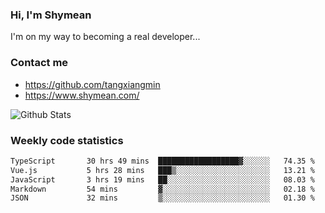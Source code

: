 ### Hi, I'm Shymean

I'm on my way to becoming a real developer...

### Contact me

- <https://github.com/tangxiangmin>
- <https://www.shymean.com/>

![Github Stats](https://github-readme-stats.vercel.app/api?username=tangxiangmin&show_icons=true&theme=dark)


###  Weekly code statistics

<!--START_SECTION:waka-->

```txt
TypeScript       30 hrs 49 mins  ██████████████████▓░░░░░░   74.35 %
Vue.js           5 hrs 28 mins   ███▒░░░░░░░░░░░░░░░░░░░░░   13.21 %
JavaScript       3 hrs 19 mins   ██░░░░░░░░░░░░░░░░░░░░░░░   08.03 %
Markdown         54 mins         ▓░░░░░░░░░░░░░░░░░░░░░░░░   02.18 %
JSON             32 mins         ▒░░░░░░░░░░░░░░░░░░░░░░░░   01.30 %
```

<!--END_SECTION:waka-->